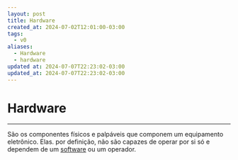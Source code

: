 ```yaml
---
layout: post
title: Hardware
created_at: 2024-07-02T12:01:00-03:00
tags:
  - v0
aliases:
  - Hardware
  - hardware
updated at: 2024-07-07T22:23:02-03:00
updated_at: 2024-07-07T22:23:02-03:00
---
```

# Hardware
---

São os componentes físicos e palpáveis que componem um equipamento eletrônico. Elas. por definição, não são capazes de operar por si só e dependem de um [software](api/2024/07/2024-07-02-Software.md) ou um operador.